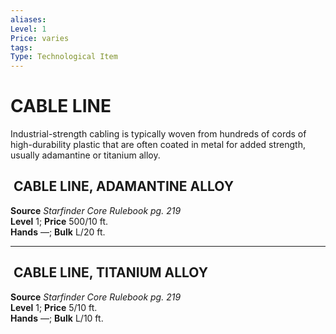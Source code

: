 ```yaml
---
aliases: 
Level: 1  
Price: varies
tags: 
Type: Technological Item
---
```

# CABLE LINE

Industrial-strength cabling is typically woven from hundreds of cords of high-durability plastic that are often coated in metal for added strength, usually adamantine or titanium alloy.  

##  CABLE LINE, ADAMANTINE ALLOY

**Source** _Starfinder Core Rulebook pg. 219_  
**Level** 1; **Price** 500/10 ft.  
**Hands** —; **Bulk** L/20 ft.

---

##  CABLE LINE, TITANIUM ALLOY

**Source** _Starfinder Core Rulebook pg. 219_  
**Level** 1; **Price** 5/10 ft.  
**Hands** —; **Bulk** L/10 ft.